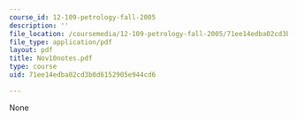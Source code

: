 ```yaml
---
course_id: 12-109-petrology-fall-2005
description: ''
file_location: /coursemedia/12-109-petrology-fall-2005/71ee14edba02cd3b0d6152905e944cd6_Nov10notes.pdf
file_type: application/pdf
layout: pdf
title: Nov10notes.pdf
type: course
uid: 71ee14edba02cd3b0d6152905e944cd6

---
```

None